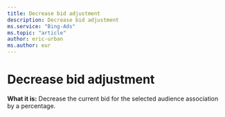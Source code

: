 ```yaml
---
title: Decrease bid adjustment
description: Decrease bid adjustment
ms.service: "Bing-Ads"
ms.topic: "article"
author: eric-urban
ms.author: eur
---
```


# Decrease bid adjustment

**What it is:**   Decrease the current bid for the selected audience association by a percentage.


